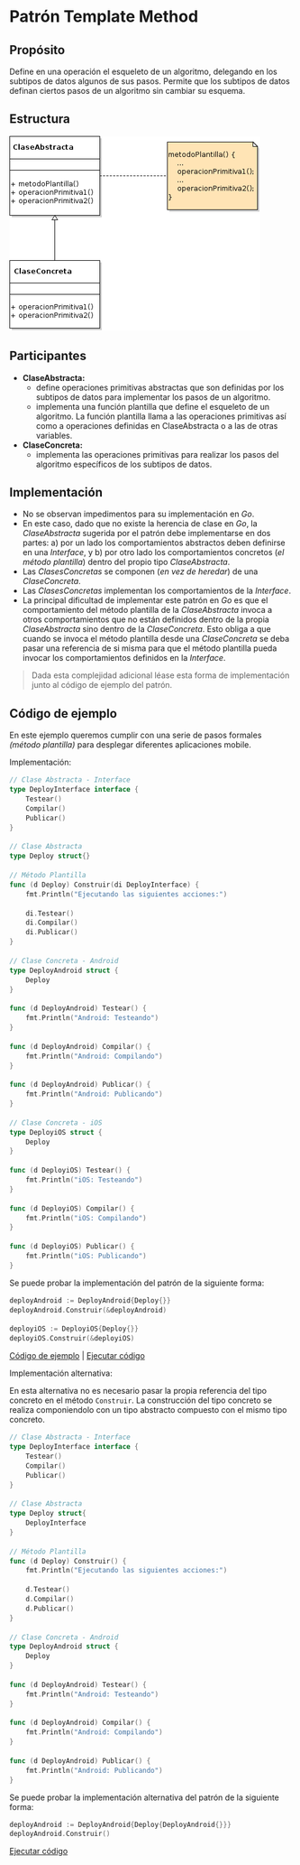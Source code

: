 # Patrón Template Method

## Propósito

Define en una operación el esqueleto de un algoritmo, delegando en los subtipos de datos algunos de sus pasos. Permite que los subtipos de datos definan ciertos pasos de un algoritmo sin cambiar su esquema.

## Estructura

![](/assets/uml/templatemethod.png)

## Participantes

* **ClaseAbstracta:**
  * define operaciones primitivas abstractas que son definidas por los subtipos de datos para implementar los pasos de un algoritmo.
  * implementa una función plantilla que define el esqueleto de un algoritmo. La función plantilla llama a las operaciones primitivas así como a operaciones definidas en ClaseAbstracta o a las de otras variables.
* **ClaseConcreta:**
  * implementa las operaciones primitivas para realizar los pasos del algoritmo específicos de los subtipos de datos.

## Implementación

* No se observan impedimentos para su implementación en _Go_.
* En este caso, dado que no existe la herencia de clase en _Go_, la _ClaseAbstracta_ sugerida por el patrón debe implementarse en dos partes: a\) por un lado los comportamientos abstractos deben definirse en una _Interface_, y b\) por otro lado los comportamientos concretos \(_el método plantilla_\) dentro del propio tipo _ClaseAbstracta_.
* Las _ClasesConcretas_ se componen \(_en vez de heredar_\) de una _ClaseConcreta_.
* Las _ClasesConcretas_ implementan los comportamientos de la _Interface_.
* La principal dificultad de implementar este patrón en _Go_ es que el comportamiento del método plantilla de la _ClaseAbstracta_ invoca a otros comportamientos que no están definidos dentro de la propia _ClaseAbstracta_ sino dentro de la _ClaseConcreta_. Esto obliga a que cuando se invoca el método plantilla desde una _ClaseConcreta_ se deba pasar una referencia de si misma para que el método plantilla pueda invocar los comportamientos definidos en la _Interface_.

> Dada esta complejidad adicional léase esta forma de implementación junto al código de ejemplo del patrón.

## Código de ejemplo

En este ejemplo queremos cumplir con una serie de pasos formales _\(método plantilla\)_ para desplegar diferentes aplicaciones mobile.

Implementación:

```go
// Clase Abstracta - Interface
type DeployInterface interface {
    Testear()
    Compilar()
    Publicar()
}

// Clase Abstracta
type Deploy struct{}

// Método Plantilla
func (d Deploy) Construir(di DeployInterface) {
    fmt.Println("Ejecutando las siguientes acciones:")

    di.Testear()
    di.Compilar()
    di.Publicar()
}

// Clase Concreta - Android
type DeployAndroid struct {
    Deploy
}

func (d DeployAndroid) Testear() {
    fmt.Println("Android: Testeando")
}

func (d DeployAndroid) Compilar() {
    fmt.Println("Android: Compilando")
}

func (d DeployAndroid) Publicar() {
    fmt.Println("Android: Publicando")
}

// Clase Concreta - iOS
type DeployiOS struct {
    Deploy
}

func (d DeployiOS) Testear() {
    fmt.Println("iOS: Testeando")
}

func (d DeployiOS) Compilar() {
    fmt.Println("iOS: Compilando")
}

func (d DeployiOS) Publicar() {
    fmt.Println("iOS: Publicando")
}
```

Se puede probar la implementación del patrón de la siguiente forma:

```go
deployAndroid := DeployAndroid{Deploy{}}
deployAndroid.Construir(&deployAndroid)

deployiOS := DeployiOS{Deploy{}}
deployiOS.Construir(&deployiOS)
```

[Código de ejemplo](https://github.com/danielspk/designpatternsingo/tree/master/patrones/comportamiento/templatemethod) \| [Ejecutar código](https://play.golang.org/p/1J-MIDMaXi5)

Implementación alternativa:

En esta alternativa no es necesario pasar la propia referencia del tipo concreto en el método `Construir`.
La construcción del tipo concreto se realiza componiendolo con un tipo abstracto compuesto con el mismo tipo concreto.

```go
// Clase Abstracta - Interface
type DeployInterface interface {
    Testear()
    Compilar()
    Publicar()
}

// Clase Abstracta
type Deploy struct{
    DeployInterface
}

// Método Plantilla
func (d Deploy) Construir() {
    fmt.Println("Ejecutando las siguientes acciones:")

    d.Testear()
    d.Compilar()
    d.Publicar()
}

// Clase Concreta - Android
type DeployAndroid struct {
    Deploy
}

func (d DeployAndroid) Testear() {
    fmt.Println("Android: Testeando")
}

func (d DeployAndroid) Compilar() {
    fmt.Println("Android: Compilando")
}

func (d DeployAndroid) Publicar() {
    fmt.Println("Android: Publicando")
}
```

Se puede probar la implementación alternativa del patrón de la siguiente forma:

```go
deployAndroid := DeployAndroid{Deploy{DeployAndroid{}}}
deployAndroid.Construir()
```

[Ejecutar código](https://play.golang.org/p/u5df18NIRI1)
